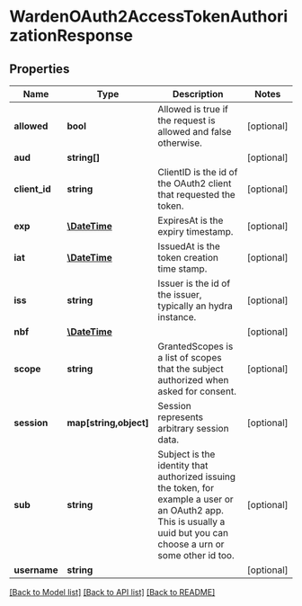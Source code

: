# WardenOAuth2AccessTokenAuthorizationResponse

## Properties
Name | Type | Description | Notes
------------ | ------------- | ------------- | -------------
**allowed** | **bool** | Allowed is true if the request is allowed and false otherwise. | [optional] 
**aud** | **string[]** |  | [optional] 
**client_id** | **string** | ClientID is the id of the OAuth2 client that requested the token. | [optional] 
**exp** | [**\DateTime**](\DateTime.md) | ExpiresAt is the expiry timestamp. | [optional] 
**iat** | [**\DateTime**](\DateTime.md) | IssuedAt is the token creation time stamp. | [optional] 
**iss** | **string** | Issuer is the id of the issuer, typically an hydra instance. | [optional] 
**nbf** | [**\DateTime**](\DateTime.md) |  | [optional] 
**scope** | **string** | GrantedScopes is a list of scopes that the subject authorized when asked for consent. | [optional] 
**session** | **map[string,object]** | Session represents arbitrary session data. | [optional] 
**sub** | **string** | Subject is the identity that authorized issuing the token, for example a user or an OAuth2 app. This is usually a uuid but you can choose a urn or some other id too. | [optional] 
**username** | **string** |  | [optional] 

[[Back to Model list]](../README.md#documentation-for-models) [[Back to API list]](../README.md#documentation-for-api-endpoints) [[Back to README]](../README.md)



